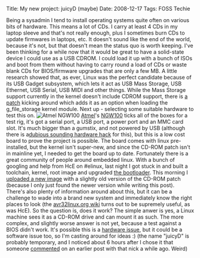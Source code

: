 Title: My new project: juicyD (maybe)
Date: 2008-12-17
Tags: FOSS Techie

Being a sysadmin I tend to install operating systems quite often on various bits of hardware. This means a lot of CDs. I carry at least 4 CDs in my laptop sleeve and that's not really enough, plus I sometimes burn CDs to update firmwares in laptops, etc.
It doesn't sound like the end of the world, because it's not, but that doesn't mean the status quo is worth keeping. I've been thinking for a while now that it would be great to have a solid-state device I could use as a USB CDROM. I could load it up with a bunch of ISOs and boot from them without having to carry round a load of CDs or waste blank CDs for BIOS/firmware upgrades that are only a few MB.
A little research showed that, as ever, Linux was the perfect candidate because of its USB Gadget subsystem, which lets it act as USB Mass Storage, USB Ethernet, USB Serial, USB MIDI and other things.
While the Mass Storage support currently in the kernel doesn't include CDROM support, there is [a patch](http://www.kernel.org/pub/linux/kernel/people/gregkh/gregkh-2.6/gregkh-04-usb/usb-g_file_storage-add-cd-rom-emulation.patch "g_file_storage CD-ROM patch") kicking around which adds it as an option when loading the g\_file\_storage kernel module.
Next up - selecting some suitable hardware to test this on.
![Atmel NGW100](http://www.avr32linux.org/twiki/pub/Main/ModifyTheNGW100/ngw_overview.png)
[Atmel](http://www.atmel.no/ "Atmel")'s [NGW100](http://www.atmel.com/dyn/products/tools_card.asp?tool_id=4102) ticks all of the boxes for a test rig, it's got a serial port, a USB port, a power port and an MMC card slot. It's much bigger than a gumstix, and not powered by USB (although there is a[dubious sounding hardware hack](http://nickstallman.net/node/11) for this), but this is a low cost board to prove the project is possible.
The board comes with linux pre-installed, but the kernel isn't super-new, and since the CD-ROM patch isn't in mainline yet, I needed to get the board up to date.
Fortunately there is a great community of people around embedded linux. With a bunch of googling and help from HcE on \#elinux, last night I got stuck in and built a toolchain, kernel, root image and upgraded [the bootloader](http://www.atmel.no/buildroot/buildroot-u-boot.html). This morning I [uploaded a new image](http://support.atmel.no/knowledgebase/avr32studiohelp/com.atmel.avr32.tool.ngw100/html/firmware_upgrade.html#With_serial_link) with a slightly old version of the CD-ROM patch (because I only just found the newer version while writing this post).
There's also plenty of information around about this, but it can be a challenge to wade into a brand new system and immediately know the right places to look (the [avr32linux.org wiki](http://avr32linux.org/twiki/bin/view) turns out to be supremely useful, as was HcE).
So the question is, does it work? The simple anwer is yes, a Linux machine sees it as a CD-ROM drive and can mount it as such. The more complex, and slightly worse answer is not yet, because a test against a BIOS didn't work. It's possible this is a [hardware issue](http://www.avrfreaks.net/wiki/index.php/VBUS_fix), but it could be a software issue too, so I'm casting around for ideas :)
(the name "juicyD" is probably temporary, and I noticed about 6 hours after I chose it that someone [commented](http://www.tenshu.net/archives/2007/06/03/transcoding-video-for-the-ps3-in-ubuntu/#comment-56) on an earlier post with that nick a while ago. Weird)
